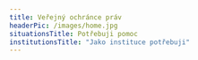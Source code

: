```yaml
---
title: Veřejný ochránce práv
headerPic: /images/home.jpg
situationsTitle: Potřebuji pomoc
institutionsTitle: "Jako instituce potřebuji"
---
```

